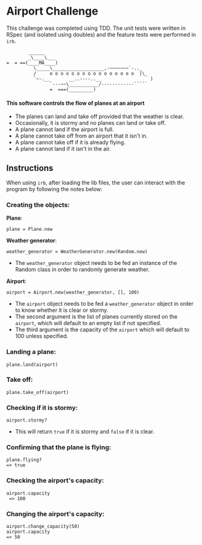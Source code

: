 Airport Challenge
=================

This challenge was completed using TDD. The unit tests were written in RSpec (and isolated using doubles) and the feature tests were performed in `irb`.

```
        ______
        _\____\___
=  = ==(____MA____)
          \_____\___________________,-~~~~~~~`-.._
          /     o o o o o o o o o o o o o o o o  |\_
          `~-.__       __..----..__                  )
                `---~~\___________/------------`````
                =  ===(_________)

```
 
#### This software controls the flow of planes at an airport
- The planes can land and take off provided that the weather is clear. 
- Occasionally, it is stormy and no planes can land or take off.
- A plane cannot land if the airport is full.
- A plane cannot take off from an airport that it isn't in.
- A plane cannot take off if it is already flying.
- A plane cannot land if it isn't in the air.

## Instructions
When using `irb`, after loading the lib files, the user can interact with the program by following the notes below:

### Creating the objects:

**Plane**:
```
plane = Plane.new
```

**Weather generator**:
```
weather_generator = WeatherGenerator.new(Random.new)
```
- The `weather_generator` object needs to be fed an instance of the Random class in order to randomly generate weather.

**Airport**:
```
airport = Airport.new(weather_generator, [], 100)
```

- The `airport` object needs to be fed a `weather_generator` object in order to know whether it is clear or stormy.
- The second argument is the list of planes currently stored on the `airport`, which will default to an empty list if not specified.
- The third argument is the capacity of the `airport` which will default to 100 unless specified.

### Landing a plane:
```
plane.land(airport)
```

### Take off:
```
plane.take_off(airport)
```

### Checking if it is stormy:
```
airport.stormy?
```
- This will return `true` if it is stormy and `false` if it is clear.

### Confirming that the plane is flying:
```
plane.flying?
=> true
```

### Checking the airport's capacity:
```
airport.capacity
 => 100
 ```
 
### Changing the airport's capacity:
```
airport.change_capacity(50)
airport.capacity
=> 50
```
